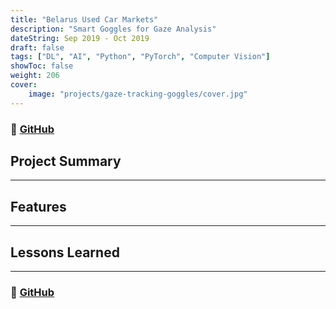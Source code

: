 ```yaml
---
title: "Belarus Used Car Markets"
description: "Smart Goggles for Gaze Analysis"
dateString: Sep 2019 - Oct 2019
draft: false
tags: ["DL", "AI", "Python", "PyTorch", "Computer Vision"]
showToc: false
weight: 206
cover:
    image: "projects/gaze-tracking-goggles/cover.jpg"
--- 
```

### 🔗 [GitHub](https://github.com/gabrielaliera/BelarusUsedCars-Data_Analytics_Project)

## Project Summary
***

## Features
***


## Lessons Learned
***


### 🔗 [GitHub](https://github.com/gabrielaliera/BelarusUsedCars-Data_Analytics_Project)